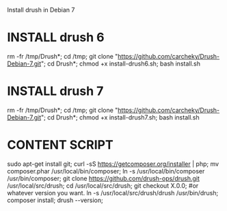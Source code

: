 Install drush in Debian 7

# INSTALL drush 6
rm -fr /tmp/Drush*; cd /tmp; git clone "https://github.com/carcheky/Drush-Debian-7.git"; cd Drush*; chmod +x install-drush6.sh; bash install.sh

# INSTALL drush 7
rm -fr /tmp/Drush*; cd /tmp; git clone "https://github.com/carcheky/Drush-Debian-7.git"; cd Drush*; chmod +x install-drush7.sh; bash install.sh




# CONTENT SCRIPT
sudo apt-get install git;
curl -sS https://getcomposer.org/installer | php;
mv composer.phar /usr/local/bin/composer;
ln -s /usr/local/bin/composer /usr/bin/composer;
git clone https://github.com/drush-ops/drush.git /usr/local/src/drush;
cd /usr/local/src/drush;
git checkout X.0.0;  #or whatever version you want.
ln -s /usr/local/src/drush/drush /usr/bin/drush;
composer install;
drush --version;
